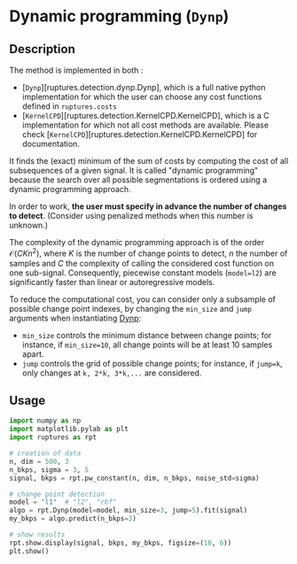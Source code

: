 # Dynamic programming (`Dynp`)

## Description

The method is implemented in both :

* [`Dynp`][ruptures.detection.dynp.Dynp], which is a full native python implementation for which the user can choose any cost functions defined in `ruptures.costs`
* [`KernelCPD`][ruptures.detection.KernelCPD.KernelCPD], which is a C implementation for which not all cost methods are available. Please check [`KernelCPD`][ruptures.detection.KernelCPD.KernelCPD] for documentation.

It finds the (exact) minimum of the sum of costs by computing the cost of all subsequences of a given signal.
It is called "dynamic programming" because the search over all possible segmentations is ordered using a dynamic programming approach.

In order to work, **the user must specify in advance the number of changes to detect**.
(Consider using penalized methods when this number is unknown.)

The complexity of the dynamic programming approach is of the order $\mathcal{O}(CKn^2)$, where $K$ is the number of change points to detect, $n$ the number of samples and $C$ the complexity of calling the considered cost function on one sub-signal.
Consequently, piecewise constant models (`model=l2`) are significantly faster than linear or autoregressive models.

To reduce the computational cost, you can consider only a subsample of possible change point indexes, by changing the `min_size` and `jump` arguments when instantiating [Dynp](#ruptures.detection.Dynp):

- `min_size` controls the minimum distance between change points; for instance, if `min_size=10`, all change points will be at least 10 samples apart.
- `jump` controls the grid of possible change points; for instance, if `jump=k`, only changes at `k, 2*k, 3*k,...` are considered.

## Usage

```python
import numpy as np
import matplotlib.pylab as plt
import ruptures as rpt

# creation of data
n, dim = 500, 3
n_bkps, sigma = 3, 5
signal, bkps = rpt.pw_constant(n, dim, n_bkps, noise_std=sigma)

# change point detection
model = "l1"  # "l2", "rbf"
algo = rpt.Dynp(model=model, min_size=3, jump=5).fit(signal)
my_bkps = algo.predict(n_bkps=3)

# show results
rpt.show.display(signal, bkps, my_bkps, figsize=(10, 6))
plt.show()
```